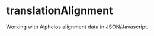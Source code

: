 translationAlignment
====================

Working with Alpheios alignment data in JSON/Javascript. 
